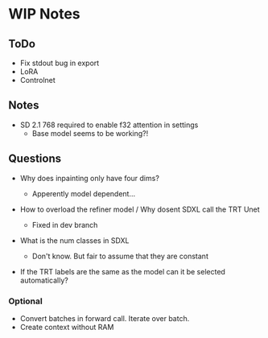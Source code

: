 # WIP Notes

## ToDo

- Fix stdout bug in export
- LoRA
- Controlnet
  
## Notes

- SD 2.1 768 required to enable f32 attention in settings
  - Base model seems to be working?!
  
## Questions

- Why does inpainting only have four dims?
  - Apperently model dependent...
- How to overload the refiner model / Why dosent SDXL call the TRT Unet
  - Fixed in dev branch
- What is the num classes in SDXL
  - Don't know. But fair to assume that they are constant

- If the TRT labels are the same as the model can it be selected automatically?

### Optional

- Convert batches in forward call. Iterate over batch.
- Create context without RAM
